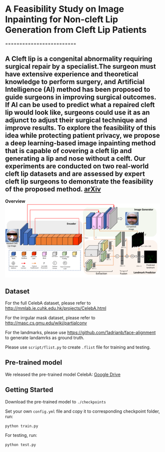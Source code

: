 # A Feasibility Study on Image Inpainting for Non-cleft Lip Generation from Cleft Lip Patients
=========================

A Cleft lip is a congenital abnormality requiring surgical repair by a specialist.The surgeon must have extensive experience and theoretical knowledge to perform surgery, and Artificial Intelligence (AI) method has been proposed to guide surgeons in improving surgical outcomes. If AI can be used to predict what a repaired cleft lip would look like, surgeons could use it as an adjunct to adjust their surgical technique and improve results. To explore the feasibility of this idea while protecting patient privacy, we propose a deep learning-based image inpainting method that is capable of covering a cleft lip and generating a lip and nose without a celft. Our experiments are conducted on two real-world cleft lip datasets and are assessed by expert cleft lip surgeons to demonstrate the feasibility of the proposed method. [arXiv](https://arxiv.org/abs/2208.01149)
--------------------
**Overview**
![image](Overview.png)

**Dataset**
--------------------
For the full CelebA dataset, please refer to http://mmlab.ie.cuhk.edu.hk/projects/CelebA.html

For the irrgular mask dataset, please refer to http://masc.cs.gmu.edu/wiki/partialconv

For the landmarks, please use https://github.com/1adrianb/face-alignment to generate landamrks as ground truth.

Please use `script/flist.py` to create `.flist` file for training and testing.

**Pre-trained model**
--------------------
We released the pre-trained model 
CelebA: [Google Drive](https://drive.google.com/drive/folders/1H9FZ-jJUkYBDcNASX8kBnmipgGgv_y7t?usp=sharing)

**Getting Started**
----------------------
Download the pre-trained model to `./checkpoints`

Set your own `config.yml` file and copy it to corresponding checkpoint folder, run:
```
python train.py
```
For testing, run:
```
python test.py
```
